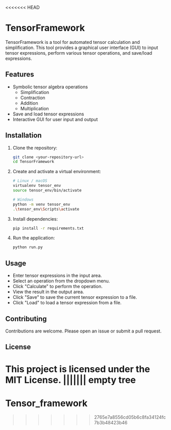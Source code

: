 <<<<<<< HEAD
# TensorFramework

TensorFramework is a tool for automated tensor calculation and simplification. This tool provides a graphical user interface (GUI) to input tensor expressions, perform various tensor operations, and save/load expressions.

## Features

- Symbolic tensor algebra operations
  - Simplification
  - Contraction
  - Addition
  - Multiplication
- Save and load tensor expressions
- Interactive GUI for user input and output

## Installation

1. Clone the repository:
    ```bash
    git clone <your-repository-url>
    cd TensorFramework
    ```

2. Create and activate a virtual environment:
    ```bash
    # Linux / macOS
    virtualenv tensor_env
    source tensor_env/bin/activate

    # Windows
    python -m venv tensor_env
    .\tensor_env\Scripts\activate
    ```

3. Install dependencies:
    ```bash
    pip install -r requirements.txt
    ```

4. Run the application:
    ```bash
    python run.py
    ```

## Usage

- Enter tensor expressions in the input area.
- Select an operation from the dropdown menu.
- Click "Calculate" to perform the operation.
- View the result in the output area.
- Click "Save" to save the current tensor expression to a file.
- Click "Load" to load a tensor expression from a file.

## Contributing

Contributions are welcome. Please open an issue or submit a pull request.

## License

This project is licensed under the MIT License.
||||||| empty tree
=======
# Tensor_framework
>>>>>>> 2765e7a8556cd05b6c8fa34124fc7b3b48423b46
